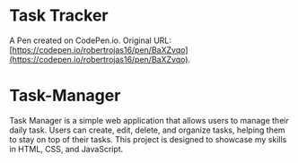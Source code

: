 # Task Tracker

A Pen created on CodePen.io. Original URL: [https://codepen.io/robertrojas16/pen/BaXZvqo](https://codepen.io/robertrojas16/pen/BaXZvqo).

# Task-Manager
 Task Manager is a simple web application that allows users to manage their daily
 task. Users can create, edit, delete, and organize tasks, helping 
 them to stay on top of their tasks. This project is 
 designed to showcase my skills in HTML, CSS, and JavaScript.
